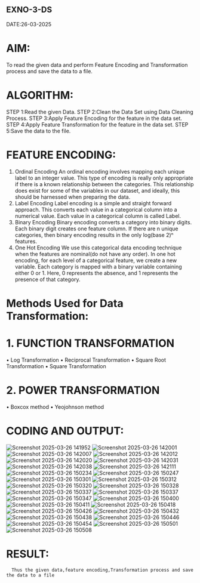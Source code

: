 ## EXNO-3-DS
DATE:26-03-2025
# AIM:
To read the given data and perform Feature Encoding and Transformation process and save the data to a file.

# ALGORITHM:
STEP 1:Read the given Data.
STEP 2:Clean the Data Set using Data Cleaning Process.
STEP 3:Apply Feature Encoding for the feature in the data set.
STEP 4:Apply Feature Transformation for the feature in the data set.
STEP 5:Save the data to the file.

# FEATURE ENCODING:
1. Ordinal Encoding
An ordinal encoding involves mapping each unique label to an integer value. This type of encoding is really only appropriate if there is a known relationship between the categories. This relationship does exist for some of the variables in our dataset, and ideally, this should be harnessed when preparing the data.
2. Label Encoding
Label encoding is a simple and straight forward approach. This converts each value in a categorical column into a numerical value. Each value in a categorical column is called Label.
3. Binary Encoding
Binary encoding converts a category into binary digits. Each binary digit creates one feature column. If there are n unique categories, then binary encoding results in the only log(base 2)ⁿ features.
4. One Hot Encoding
We use this categorical data encoding technique when the features are nominal(do not have any order). In one hot encoding, for each level of a categorical feature, we create a new variable. Each category is mapped with a binary variable containing either 0 or 1. Here, 0 represents the absence, and 1 represents the presence of that category.

# Methods Used for Data Transformation:
  # 1. FUNCTION TRANSFORMATION
• Log Transformation
• Reciprocal Transformation
• Square Root Transformation
• Square Transformation
  # 2. POWER TRANSFORMATION
• Boxcox method
• Yeojohnson method

# CODING AND OUTPUT:
![Screenshot 2025-03-26 141952](https://github.com/user-attachments/assets/e9e49fd0-0f67-43f4-9227-bdbecefa6d5b)
![Screenshot 2025-03-26 142001](https://github.com/user-attachments/assets/8ccc84e5-898d-4c85-8918-c6f0b2668136)
![Screenshot 2025-03-26 142007](https://github.com/user-attachments/assets/e3feaa63-b5e7-418b-babd-da777ad074c5)
![Screenshot 2025-03-26 142012](https://github.com/user-attachments/assets/ff0c2b47-ac13-4735-ab77-6cd5be6a267f)
![Screenshot 2025-03-26 142020](https://github.com/user-attachments/assets/426ce555-7128-418f-9499-a0fcca5b38c4)
![Screenshot 2025-03-26 142031](https://github.com/user-attachments/assets/e4a36f72-a23a-42de-8fe8-32cbcd758498)
![Screenshot 2025-03-26 142038](https://github.com/user-attachments/assets/1ac0832f-59b6-4973-9aca-f8e06d4a471b)
![Screenshot 2025-03-26 142111](https://github.com/user-attachments/assets/f6d5d2c3-310e-4088-a94b-296369b0e706)
![Screenshot 2025-03-26 150234](https://github.com/user-attachments/assets/f24005f6-5577-422a-a47c-ec0e9ba63255)
![Screenshot 2025-03-26 150247](https://github.com/user-attachments/assets/958675cd-38c8-4f75-833f-0ebdf83628af)
![Screenshot 2025-03-26 150301](https://github.com/user-attachments/assets/8b8438ee-f603-4835-b0cc-4767b15a098e)
![Screenshot 2025-03-26 150312](https://github.com/user-attachments/assets/b39724a5-ccdc-414b-9b08-c9ea2d41f148)
![Screenshot 2025-03-26 150320](https://github.com/user-attachments/assets/a778e8e4-9f6d-4d46-b37c-83c544320c8e)
![Screenshot 2025-03-26 150328](https://github.com/user-attachments/assets/79023ff6-c5d7-4b7f-ba67-d40f3d636559)
![Screenshot 2025-03-26 150337](https://github.com/user-attachments/assets/7811ff12-a58e-4ad4-a697-495a57658d79)
![Screenshot 2025-03-26 150337](https://github.com/user-attachments/assets/8f92941b-1207-436b-b63e-8a2341415a33)
![Screenshot 2025-03-26 150347](https://github.com/user-attachments/assets/ac04c22f-1995-448f-95a6-35ad0ce34ee3)
![Screenshot 2025-03-26 150400](https://github.com/user-attachments/assets/238e9a5a-3201-46bc-86f8-d6cdf91ca8fd)
![Screenshot 2025-03-26 150411](https://github.com/user-attachments/assets/276af873-afb3-4928-92e2-15bb5a90a5fa)
![Screenshot 2025-03-26 150418](https://github.com/user-attachments/assets/73739c57-7ba1-4c97-b4ed-30fd5196666e)
![Screenshot 2025-03-26 150426](https://github.com/user-attachments/assets/a85f5184-06f3-409f-ab19-fe7599954d63)
![Screenshot 2025-03-26 150432](https://github.com/user-attachments/assets/36989cc5-e453-4391-aaa6-50a24147b957)
![Screenshot 2025-03-26 150438](https://github.com/user-attachments/assets/ac817171-7a2e-4979-b3f3-3d923f9aec88)
![Screenshot 2025-03-26 150446](https://github.com/user-attachments/assets/2fcb1b64-9a2a-4f52-ac83-11693b860457)
![Screenshot 2025-03-26 150454](https://github.com/user-attachments/assets/8ff5f639-926b-43f6-87d2-c0f99469e63e)
![Screenshot 2025-03-26 150501](https://github.com/user-attachments/assets/4365b745-a06f-48d5-bfe1-a382f9edc58b)
![Screenshot 2025-03-26 150508](https://github.com/user-attachments/assets/d2c4de49-9ee8-4184-9156-0e4b1f0c5089)






# RESULT:
      Thus the given data,feature encoding,Transformation process and save the data to a file  

       
